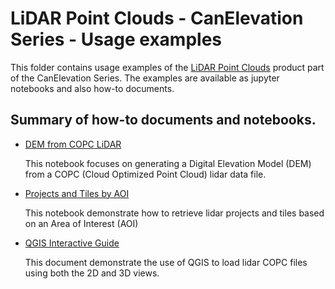 # LiDAR Point Clouds - CanElevation Series - Usage examples

This folder contains usage examples of the [LiDAR Point Clouds](https://open.canada.ca/data/en/dataset/7069387e-9986-4297-9f55-0288e9676947) product part of the CanElevation Series. The examples are available as jupyter notebooks and also how-to documents.

## Summary of how-to documents and notebooks.

* [DEM from COPC LiDAR](./dem-from-copc-lidar.md)

  This notebook focuses on generating a Digital Elevation Model (DEM) from a COPC (Cloud Optimized Point Cloud) lidar data file.

* [Projects and Tiles by AOI](./projects-tiles-by-aoi.md)

  This notebook demonstrate how to retrieve lidar projects and tiles based on an Area of Interest (AOI)

* [QGIS Interactive Guide](./qgis-interactive.md)

  This document demonstrate the use of QGIS to load lidar COPC files using both the 2D and 3D views.

